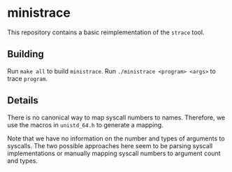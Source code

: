# ministrace

This repository contains a basic reimplementation of the `strace` tool.

## Building

Run `make all` to build `ministrace`. Run `./ministrace <program> <args>` to
trace `program`.

## Details

There is no canonical way to map syscall numbers to names. Therefore, we use the
macros in `unistd_64.h` to generate a mapping.

Note that we have no information on the number and types of arguments to
syscalls. The two possible approaches here seem to be parsing syscall
implementations or manually mapping syscall numbers to argument count and types.
